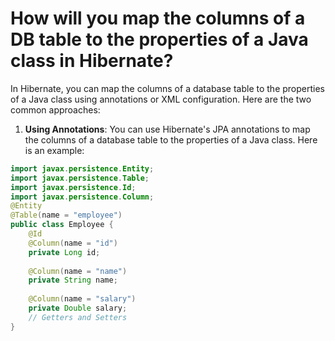 # How will you map the columns of a DB table to the properties of a Java class in Hibernate?
In Hibernate, you can map the columns of a database table to the properties of a Java class using annotations or XML configuration. Here are the two common approaches:
1. **Using Annotations**: You can use Hibernate's JPA annotations to map the columns of a database table to the properties of a Java class. Here is an example:

```java
import javax.persistence.Entity;
import javax.persistence.Table;
import javax.persistence.Id;
import javax.persistence.Column;
@Entity
@Table(name = "employee")
public class Employee {
    @Id
    @Column(name = "id")
    private Long id;
    
    @Column(name = "name")
    private String name;
    
    @Column(name = "salary")
    private Double salary;
    // Getters and Setters
}
```
